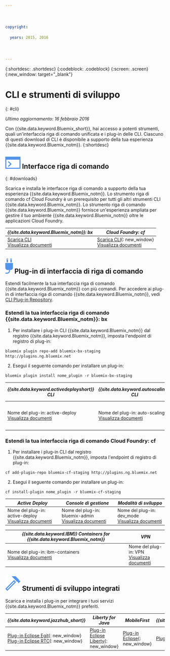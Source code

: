 ```yaml
---

 

copyright:

  years: 2015, 2016

 

---
```


{:shortdesc: .shortdesc}
{:codeblock: .codeblock}
{:screen: .screen}
{:new_window: target="_blank"}

# CLI e strumenti di sviluppo
{: #cli}

*Ultimo aggiornamento: 16 febbraio 2016* 

Con {{site.data.keyword.Bluemix_short}}, hai accesso a potenti strumenti, quali un'interfaccia riga di comando unificata e i plug-in delle CLI. Ciascuno di questi download di CLI è disponibile a supporto della tua esperienza {{site.data.keyword.Bluemix_notm}}.
{:shortdesc}

## ![Interfacce riga di comando](./images/CLI.svg) Interfacce riga di comando
{: #downloads}

Scarica e installa le interfacce riga di comando a supporto della tua esperienza {{site.data.keyword.Bluemix_notm}}. Lo strumento riga di comando cf Cloud Foundry è un prerequisito per tutti gli altri strumenti CLI {{site.data.keyword.Bluemix_notm}}. Lo strumento riga di comando {{site.data.keyword.Bluemix_notm}} fornisce un'esperienza ampliata per gestire il tuo ambiente {{site.data.keyword.Bluemix_notm}} oltre le applicazioni Cloud Foundry.

| *{{site.data.keyword.Bluemix_notm}}: bx* | *Cloud Foundry: cf* |
|---------------------|---------------|
| [Scarica CLI](http://clis.ng.bluemix.net/) <br> [Visualizza documenti](./reference/bluemix_cli/index.html)|  [Scarica CLI](https://github.com/cloudfoundry/cli/releases){: new_window}  <br> [Visualizza documenti](./reference/cfcommands/index.html) |


## ![Plug-in di interfaccia riga di comando](./images/CLI_Plugin.svg) Plug-in di interfaccia di riga di comando

Estendi facilmente la tua interfaccia riga di comando {{site.data.keyword.Bluemix_notm}} con più comandi. Per accedere ai plug-in di interfaccia
riga di comando {{site.data.keyword.Bluemix_notm}}, vedi [ CLI Plug-in Repository](http://plugins.ng.bluemix.net/).

### Estendi la tua interfaccia riga di comando {{site.data.keyword.Bluemix_notm}}: bx

1. Per installare i plug-in CLI {{site.data.keyword.Bluemix_notm}} dal registro {{site.data.keyword.Bluemix_notm}}, imposta l'endpoint di registro di plug-in:
```
bluemix plugin repo-add bluemix-bx-staging http://plugins.ng.bluemix.net
```
2. Esegui il seguente comando per installare un plug-in:
```
bluemix plugin install nome_plugin -r bluemix-bx-staging
```

| *{{site.data.keyword.activedeployshort}} CLI* | *{{site.data.keyword.autoscaling}} CLI* | *Network Security Groups* |
|-----|-----|-----|
| Nome del plug-in: active-deploy <br> [Visualizza documenti](../services/ActiveDeploy/cli.html#cli) | Nome del plug-in: auto-scaling <br> [Visualizza documenti](./plugins/auto-scaling/index.html) |  Nome del plug-in: nsg <br> [Visualizza documenti](./plugins/networksecuritygroups/index.html)  |


### Estendi la tua interfaccia riga di comando Cloud Foundry: cf

1. Per installare i plug-in CLI dal registro {{site.data.keyword.Bluemix_notm}}, imposta l'endpoint di registro di plug-in:
```
cf add-plugin-repo bluemix-cf-staging http://plugins.ng.bluemix.net
```
2. Esegui il seguente comando per installare un plug-in:
```
cf install-plugin nome_plugin -r bluemix-cf-staging
```

| *Active Deploy* | *Console di gestione* | *Modalità di sviluppo* |
|-----------------|-----------------|-----------------|
| Nome del plug-in: active-deploy <br>  [Visualizza documenti](../services/ActiveDeploy/cli.html#cli) |  Nome del plug-in: bluemix-admin <br> [Visualizza documenti](../cli/plugins/bluemix_admin/index.html) | Nome del plug-in: dev_mode <br> [Visualizza documenti](./plugins/dev_mode/index.html) |

| *{{site.data.keyword.IBM}} Containers for {{site.data.keyword.Bluemix_notm}}* | *VPN* |
|-----------------|-----------------|
| Nome del plug-in: ibm-containers <br> [Visualizza documenti](https://www.{DomainName}/docs/containers/container_cli_cfic.html#container_cli_cfic) | Nome del plug-in: VPN <br> [Visualizza documenti](./plugins/vpn/index.html) |

<!-- View docs link for bluemix-admin plug-in cannot go live until December time frame. Check in with Michelle -->


## ![Strumenti di sviluppo integrati](./images/Integrated_Dev_Tools.svg) Strumenti di sviluppo integrati

Scarica e installa i plug-in per integrare i tuoi servizi {{site.data.keyword.Bluemix_notm}} preferiti.

| *{{site.data.keyword.jazzhub_short}}* | *Liberty for Java* | *MobileFirst* | *{{site.data.keyword.rules_short}}* |
|-------------|----------|----------|----------|
| [Plug-in Eclipse Egit](https://hub.jazz.net/docs/reference/gitclient/#eclipse_using_egit){: new_window} <br> [Plug-in Eclipse RTC](https://hub.jazz.net/docs/reference/gitclient/#eclipse_using_rtc){: new_window} | [Plug-in Eclipse Liberty](https://developer.ibm.com/wasdev/downloads/liberty-profile-using-eclipse/){: new_window} | [Plug-in Eclipse](https://marketplace.eclipse.org/content/ibm-mobilefirst-platform-studio){: new_window} | [Plug-in Eclipse Rules Designer](../services/rules/index.html#rulov002) |
